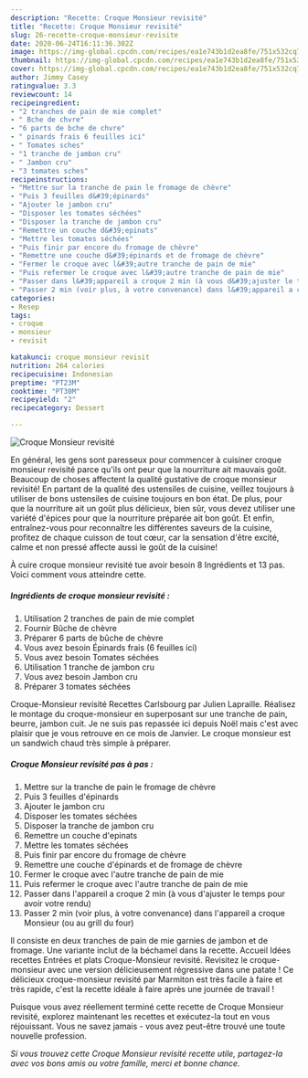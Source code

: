 ```yaml
---
description: "Recette: Croque Monsieur revisité"
title: "Recette: Croque Monsieur revisité"
slug: 26-recette-croque-monsieur-revisite
date: 2020-06-24T16:11:36.302Z
image: https://img-global.cpcdn.com/recipes/ea1e743b1d2ea8fe/751x532cq70/croque-monsieur-revisite-photo-principale-de-la-recette.jpg
thumbnail: https://img-global.cpcdn.com/recipes/ea1e743b1d2ea8fe/751x532cq70/croque-monsieur-revisite-photo-principale-de-la-recette.jpg
cover: https://img-global.cpcdn.com/recipes/ea1e743b1d2ea8fe/751x532cq70/croque-monsieur-revisite-photo-principale-de-la-recette.jpg
author: Jimmy Casey
ratingvalue: 3.3
reviewcount: 14
recipeingredient:
- "2 tranches de pain de mie complet"
- " Bche de chvre"
- "6 parts de bche de chvre"
- " pinards frais 6 feuilles ici"
- " Tomates sches"
- "1 tranche de jambon cru"
- " Jambon cru"
- "3 tomates sches"
recipeinstructions:
- "Mettre sur la tranche de pain le fromage de chèvre"
- "Puis 3 feuilles d&#39;épinards"
- "Ajouter le jambon cru"
- "Disposer les tomates séchées"
- "Disposer la tranche de jambon cru"
- "Remettre un couche d&#39;epinats"
- "Mettre les tomates séchées"
- "Puis finir par encore du fromage de chèvre"
- "Remettre une couche d&#39;épinards et de fromage de chèvre"
- "Fermer le croque avec l&#39;autre tranche de pain de mie"
- "Puis refermer le croque avec l&#39;autre tranche de pain de mie"
- "Passer dans l&#39;appareil a croque 2 min (à vous d&#39;ajuster le temps pour avoir votre rendu)"
- "Passer 2 min (voir plus, à votre convenance) dans l&#39;appareil a croque Monsieur (ou au grill du four)"
categories:
- Resep
tags:
- croque
- monsieur
- revisit

katakunci: croque monsieur revisit 
nutrition: 264 calories
recipecuisine: Indonesian
preptime: "PT23M"
cooktime: "PT30M"
recipeyield: "2"
recipecategory: Dessert

---
```



![Croque Monsieur revisité](https://img-global.cpcdn.com/recipes/ea1e743b1d2ea8fe/751x532cq70/croque-monsieur-revisite-photo-principale-de-la-recette.jpg)

En général, les gens sont paresseux pour commencer à cuisiner croque monsieur revisité parce qu'ils ont peur que la nourriture ait mauvais goût. Beaucoup de choses affectent la qualité gustative de croque monsieur revisité! En partant de la qualité des ustensiles de cuisine, veillez toujours à utiliser de bons ustensiles de cuisine toujours en bon état. De plus, pour que la nourriture ait un goût plus délicieux, bien sûr, vous devez utiliser une variété d'épices pour que la nourriture préparée ait bon goût. Et enfin, entraînez-vous pour reconnaître les différentes saveurs de la cuisine, profitez de chaque cuisson de tout cœur, car la sensation d'être excité, calme et non pressé affecte aussi le goût de la cuisine!

<!--inarticleads1-->

À cuire croque monsieur revisité tue avoir besoin 8 Ingrédients et 13 pas. Voici comment vous atteindre cette.

##### Ingrédients de croque monsieur revisité :

1. Utilisation 2 tranches de pain de mie complet
1. Fournir  Bûche de chèvre
1. Préparer 6 parts de bûche de chèvre
1. Vous avez besoin  Épinards frais (6 feuilles ici)
1. Vous avez besoin  Tomates séchées
1. Utilisation 1 tranche de jambon cru
1. Vous avez besoin  Jambon cru
1. Préparer 3 tomates séchées


Croque-Monsieur revisité Recettes Carlsbourg par Julien Lapraille. Réalisez le montage du croque-monsieur en superposant sur une tranche de pain, beurre, jambon cuit. Je ne suis pas repassée ici depuis Noël mais c&#39;est avec plaisir que je vous retrouve en ce mois de Janvier. Le croque monsieur est un sandwich chaud très simple à préparer. 

<!--inarticleads2-->

##### Croque Monsieur revisité pas à pas :

1. Mettre sur la tranche de pain le fromage de chèvre
1. Puis 3 feuilles d&#39;épinards
1. Ajouter le jambon cru
1. Disposer les tomates séchées
1. Disposer la tranche de jambon cru
1. Remettre un couche d&#39;epinats
1. Mettre les tomates séchées
1. Puis finir par encore du fromage de chèvre
1. Remettre une couche d&#39;épinards et de fromage de chèvre
1. Fermer le croque avec l&#39;autre tranche de pain de mie
1. Puis refermer le croque avec l&#39;autre tranche de pain de mie
1. Passer dans l&#39;appareil a croque 2 min (à vous d&#39;ajuster le temps pour avoir votre rendu)
1. Passer 2 min (voir plus, à votre convenance) dans l&#39;appareil a croque Monsieur (ou au grill du four)


Il consiste en deux tranches de pain de mie garnies de jambon et de fromage. Une variante inclut de la béchamel dans la recette. Accueil Idées recettes Entrées et plats Croque-Monsieur revisité. Revisitez le croque-monsieur avec une version délicieusement régressive dans une patate ! Ce délicieux croque-monsieur revisité par Marmiton est très facile à faire et très rapide, c&#39;est la recette idéale à faire après une journée de travail ! 

<!--inarticleads1-->

<p>
Puisque vous avez réellement terminé cette recette de Croque Monsieur revisité, explorez maintenant les recettes et exécutez-la tout en vous réjouissant. Vous ne savez jamais - vous avez peut-être trouvé une toute nouvelle profession.
</p>

<p>
<i>Si vous trouvez cette Croque Monsieur revisité recette utile, partagez-la avec vos bons amis ou votre famille, merci et bonne chance.</i>
</p>
